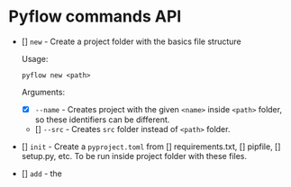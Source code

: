 # Pyflow commands API

* [] `new` - Create a project folder with the basics file structure

    Usage: 

    ```
    pyflow new <path>
    ```


    Arguments:

    * [x] `--name` - Creates project with the given `<name>` inside `<path>` folder, so these identifiers can be different.
    * [] `--src` - Creates `src` folder instead of `<path>` folder.

* [] `init` - Create a `pyproject.toml` from [] requirements.txt, [] pipfile, [] setup.py, etc. 
    To be run inside project folder with these files.

* [] `add` - the 